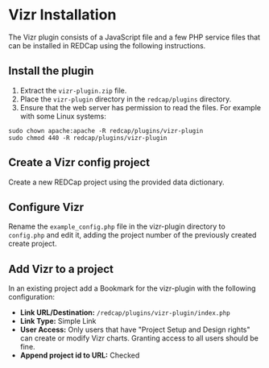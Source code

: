 # Vizr Installation

The Vizr plugin consists of a JavaScript file and a few PHP service files that can be installed in
REDCap using the following instructions.

## Install the plugin
1. Extract the `vizr-plugin.zip` file.
2. Place the `vizr-plugin` directory in the `redcap/plugins` directory.
3. Ensure that the web server has permission to read the files. For example with some Linux systems:
```
sudo chown apache:apache -R redcap/plugins/vizr-plugin
sudo chmod 440 -R redcap/plugins/vizr-plugin
```

## Create a Vizr config project
Create a new REDCap project using the provided data dictionary.

## Configure Vizr
Rename the `example_config.php` file in the vizr-plugin directory to `config.php` and edit it,
adding the project number of the previously created create project.

## Add Vizr to a project
In an existing project add a Bookmark for the vizr-plugin with the following configuration:

* **Link URL/Destination:** `/redcap/plugins/vizr-plugin/index.php`
* **Link Type:** Simple Link
* **User Access:** Only users that have "Project Setup and Design rights"
  can create or modify Vizr charts. Granting access to all users should be fine.
* **Append project id to URL:** Checked

